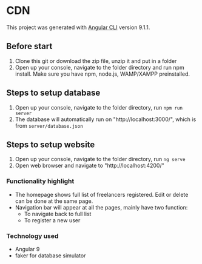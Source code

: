 # CDN

This project was generated with [Angular CLI](https://github.com/angular/angular-cli) version 9.1.1.

## Before start
1. Clone this git or download the zip file, unzip it and put in a folder
2. Open up your console, navigate to the folder directory and run npm install. 
Make sure you have npm, node.js, WAMP/XAMPP preinstalled.

## Steps to setup database
1. Open up your console, navigate to the folder directory, run `npm run server`
2. The database will automatically run on "http://localhost:3000/", which is from `server/database.json`

## Steps to setup website
1. Open up your console, navigate to the folder directory, run `ng serve`
2. Open web browser and navigate to "http://localhost:4200/"

### Functionality highlight
- The homepage shows full list of freelancers registered. Edit or delete can be done at the same page.
- Navigation bar will appear at all the pages, mainly have two function:
  - To navigate back to full list
  - To register a new user
  
### Technology used
- Angular 9
- faker for database simulator
